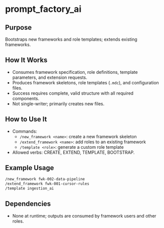 # prompt_factory_ai

## Purpose
Bootstraps new frameworks and role templates; extends existing frameworks.

## How It Works
- Consumes framework specification, role definitions, template parameters, and extension requests.
- Produces framework skeletons, role templates (`.mdc`), and configuration files.
- Success requires complete, valid structure with all required components.
- Not single-writer; primarily creates new files.

## How to Use It
- Commands:
  - `/new_framework <name>`: create a new framework skeleton
  - `/extend_framework <name>`: add roles to an existing framework
  - `/template <role>`: generate a custom role template
- Allowed verbs: CREATE, EXTEND, TEMPLATE, BOOTSTRAP.

## Example Usage
```bash
/new_framework fwk-002-data-pipeline
/extend_framework fwk-001-cursor-rules
/template ingestion_ai
```

## Dependencies
- None at runtime; outputs are consumed by framework users and other roles.